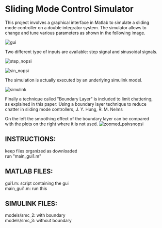 # Sliding Mode Control Simulator  
  
This project involves a graphical interface in Matlab to simulate a sliding mode controller on a double integrator system.
The simulator allows to change and tune various parameters as shown in the following image.

![gui](https://user-images.githubusercontent.com/41896432/49181804-a6729980-f358-11e8-9e3e-9ab126c03647.PNG)

Two different type of inputs are available: step signal and sinusoidal signals.

![step_nopsi](https://user-images.githubusercontent.com/41896432/49181808-a70b3000-f358-11e8-9efa-07fba953b06f.png)

![sin_nopsi](https://user-images.githubusercontent.com/41896432/49181807-a70b3000-f358-11e8-9744-04736abb2780.png)

The simulation is actually executed by an underlying simulink model.

![simulink](https://user-images.githubusercontent.com/41896432/49181805-a6729980-f358-11e8-91f5-c656b9f7dd4a.PNG)

Finally a technique called "Boundary Layer" is included to limit chattering, as explained in this paper: Using a boundary layer technique to reduce chatter in sliding mode controllers, J. Y. Hung, R. M. Nelms

On the left the smoothing effect of the boundary layer can be compared with the plots on the right where it is not used.
![zoomed_psivsnopsi](https://user-images.githubusercontent.com/41896432/49181717-614e6780-f358-11e8-83d1-bb339452f66e.PNG)


## INSTRUCTIONS:  
keep files organized as downloaded  
run "main_gui1.m"  
 
## MATLAB FILES:  
gui1.m: script containing the gui  
main_gui1.m: run this  
  
## SIMULINK FILES:  
models/smc_2: with boundary  
models/smc_3: without boundary  
